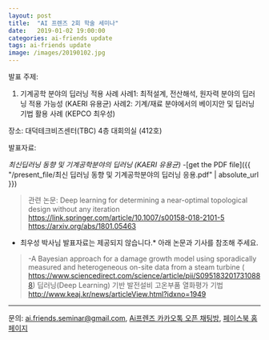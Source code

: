 ```yaml
---
layout: post
title:  "AI 프렌즈 2회 학술 세미나"
date:   2019-01-02 19:00:00
categories: ai-friends update
tags: ai-friends update
image: /images/20190102.jpg
---
```


발표 주제: 
1. 기계공학 분야의 딥러닝 적용 사례
  사례1: 최적설계, 전산해석, 원자력 분야의 딥러닝 적용 가능성 (KAERI 유용균)
  사례2: 기계/재료 분야에서의 베이지안 및 딥러닝 기법 활용 사례 (KEPCO 최우성)

장소: 대덕테크비즈센터(TBC) 4층 대회의실 (412호)



발표자료:

*최신딥러닝 동향 및 기계공학분야의 딥러닝 (KAERI 유용균)*
-[get the PDF file]({{ "/present_file/최신 딥러닝 동향 및 기계공학분야의 딥러닝 응용.pdf" | absolute_url }})
>관련 논문: Deep learning for determining a near-optimal topological design without any iteration
  https://link.springer.com/article/10.1007/s00158-018-2101-5
  https://arxiv.org/abs/1801.05463

* 최우성 박사님 발표자료는 제공되지 않습니다.* 아래 논문과 기사를 참조해 주세요.
>-A Bayesian approach for a damage growth model using sporadically measured and heterogeneous on-site data from a steam turbine ( https://www.sciencedirect.com/science/article/pii/S0951832017310888)
  딥러닝(Deep Learning) 기반 발전설비 고온부품 열화평가 기법 http://www.keaj.kr/news/articleView.html?idxno=1949







***

문의: ai.friends.seminar@gmail.com,
[Ai프렌즈 카카오톡 오픈 채팅방][kakao_ai],
[페이스북 홈페이지][facebook_ai]

[kakao_ai]:     https://open.kakao.com/o/ggewxi2
[facebook_ai]:  https://www.facebook.com/groups/aifriend/
